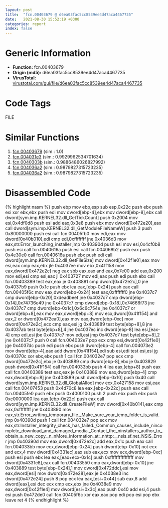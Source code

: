 ```yaml
---
layout: post
title:  "fcn.00403679 @ d6ea03fac5cc8539ee4d47aca4467735"
date:   2021-08-30 15:52:19 +0300
categories: report
index: false
---
```


# Generic Information
- **Function:** fcn.00403679
- **Origin (md5):** d6ea03fac5cc8539ee4d47aca4467735
- **VirusTotal:** [virustotal.com/gui/file/d6ea03fac5cc8539ee4d47aca4467735][virustotal_ref]

# Code Tags
<span class="tag" id="FILE">FILE</span>


# Similar Functions

1. [fcn.00403679][similar_1_ref] (sim.: 1.0)
2. [fcn.004031e3][similar_2_ref] (sim.: 0.9929962534701634)
3. [fcn.0040303b][similar_3_ref] (sim.: 0.9886486026827992)
4. [fcn.004036a2][similar_4_ref] (sim.: 0.9879827315723235)
5. [fcn.004036a2][similar_5_ref] (sim.: 0.9879827315723235)


# Disassembled Code

{% highlight nasm %}
push ebp
mov ebp,esp
sub esp,0x22c
push ebx
push esi
xor ebx,ebx
push edi
mov dword[ebp-4],ebx
mov dword[ebp-8],ebx
call dword[sym.imp.KERNEL32.dll_GetTickCount]
push 0x2004
mov esi,0x4df0d8
push esi
add eax,0x3e8
push ebx
mov dword[0x472e20],eax
call dword[sym.imp.KERNEL32.dll_GetModuleFileNameW]
push 3
push 0x80000000
push esi
call fcn.00405fb0
mov edi,eax
mov dword[0x40b010],edi
cmp edi,0xffffffff
jne 0x4036d3
mov eax,str.Error_launching_installer
jmp 0x40390d
push esi
mov esi,0x4cf0b8
push esi
call fcn.0040616a
push esi
call fcn.004068b2
push eax
push 0x4e30e0
call fcn.0040616a
push ebx
push edi
call dword[sym.imp.KERNEL32.dll_GetFileSize]
mov dword[0x42f1e0],eax
mov esi,eax
cmp eax,ebx
jle 0x4037ee
mov ebx,0x41f158
mov eax,dword[0x472e2c]
neg eax
sbb eax,eax
and eax,0x7e00
add eax,0x200
mov edi,esi
cmp esi,eax
jl 0x403727
mov edi,eax
push edi
push ebx
call fcn.00403389
test eax,eax
je 0x403881
cmp dword[0x472e2c],0
jne 0x4037b9
push 0x1c
push ebx
lea eax,[ebp-0x24]
push eax
call fcn.00405f6c
mov eax,dword[ebp-0x24]
test eax,0xfffffff0
jne 0x4037c7
cmp dword[ebp-0x20],0xdeadbeef
jne 0x4037c7
cmp dword[ebp-0x14],0x74736e49
jne 0x4037c7
cmp dword[ebp-0x18],0x74666f73
jne 0x4037c7
cmp dword[ebp-0x1c],0x6c6c754e
jne 0x4037c7
or dword[ebp+8],eax
mov eax,dword[ebp+8]
mov ecx,dword[0x41f154]
and eax,2
or dword[0x472ea0],eax
mov eax,dword[ebp-0xc]
mov dword[0x472e2c],ecx
cmp eax,esi
jg 0x403889
test byte[ebp+8],8
jne 0x4037ab
test byte[ebp+8],4
jne 0x4037ec
inc dword[ebp-8]
lea esi,[eax-4]
cmp edi,esi
jbe 0x4037c7
mov edi,esi
jmp 0x4037c7
test byte[ebp+8],2
jne 0x4037c7
push 0
call fcn.004032e7
pop ecx
cmp esi,dword[0x42f1e0]
jge 0x4037dc
push edi
push ebx
push dword[ebp-4]
call fcn.004073e2
mov dword[ebp-4],eax
add dword[0x41f154],edi
sub esi,edi
test esi,esi
jg 0x40370c
xor ebx,ebx
push 1
call fcn.004032e7
pop ecx
cmp dword[0x472e2c],ebx
je 0x403889
cmp dword[ebp-8],ebx
je 0x403829
push dword[0x41f154]
call fcn.004033bb
push 4
lea eax,[ebp+8]
push eax
call fcn.00403389
test eax,eax
je 0x403889
mov eax,dword[ebp-4]
cmp eax,dword[ebp+8]
jne 0x403889
push dword[ebp-0x10]
push 0x40
call dword[sym.imp.KERNEL32.dll_GlobalAlloc]
mov ecx,0x427158
mov esi,eax
call fcn.00407453
push 0x4d70c8
lea eax,[ebp-0x22c]
push eax
call fcn.00405fe0
push ebx
push 0x4000100
push 2
push ebx
push ebx
push 0xc0000000
lea eax,[ebp-0x22c]
push eax
call dword[sym.imp.KERNEL32.dll_CreateFileW]
mov dword[0x40b014],eax
cmp eax,0xffffffff
jne 0x403890
mov eax,str.Error_writing_temporary_file._Make_sure_your_temp_folder_is_valid.
jmp 0x40390d
push 1
call fcn.004032e7
pop ecx
mov eax,str.Installer_integrity_check_has_failed._Common_causes_include_nincomplete_download_and_damaged_media._Contact_the_ninstallers_author_to_obtain_a_new_copy._n_nMore_information_at:_nhttp:__nsis.sf.net_NSIS_Error
jmp 0x40390d
mov eax,dword[0x472e2c]
add eax,0x1c
push eax
call fcn.004033bb
mov ecx,dword[ebp-0x24]
push dword[ebp-0x10]
not ecx
and ecx,4
mov dword[0x4331ec],eax
sub eax,ecx
mov ecx,dword[ebp-0xc]
push esi
push ebx
lea eax,[eax+ecx-0x1c]
push 0xffffffffffffffff
mov dword[0x4331e8],eax
call fcn.00403550
cmp eax,dword[ebp-0x10]
jne 0x403889
test byte[ebp-0x24],1
mov dword[0x472ddc],esi
mov eax,dword[esi]
mov dword[0x472e28],eax
je 0x4038e3
inc dword[0x472e24]
push 8
pop ecx
lea eax,[esi+0x44]
sub eax,8
add dword[eax],esi
dec ecx
cmp ecx,ebx
jne 0x4038e9
mov eax,dword[0x42f1e4]
mov dword[esi+0x3c],eax
push 0x40
add esi,4
push esi
push 0x472de0
call fcn.00405f6c
xor eax,eax
pop edi
pop esi
pop ebx
leave
ret 4
{% endhighlight %}


[similar_1_ref]: /report/fcn.00403679@13efdafd5b4f5d3a5dcb240b696c267c
[similar_2_ref]: /report/fcn.004031e3@588e58b795d90bc66462e36cf410fee4
[similar_3_ref]: /report/fcn.0040303b@e1c1647e2a46cfd9190abde0e66f29f3
[similar_4_ref]: /report/fcn.004036a2@6c8b5339bada4cbd03f0f446da640707
[similar_5_ref]: /report/fcn.004036a2@e7582fc3dadb394a1457ab7e7fbbe9a7
[virustotal_ref]: https://www.virustotal.com/gui/file/d6ea03fac5cc8539ee4d47aca4467735